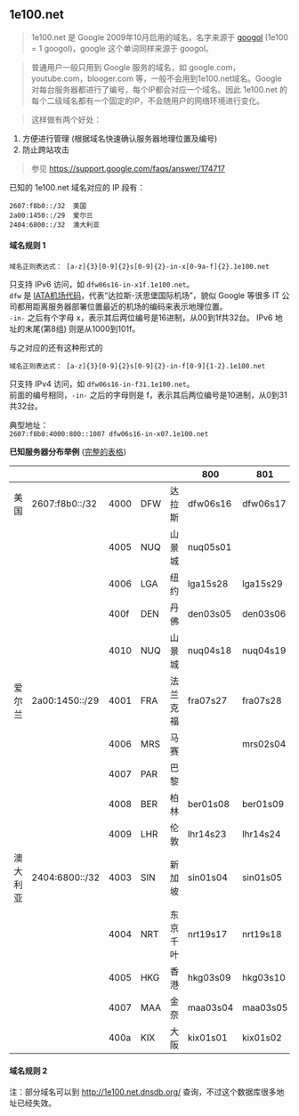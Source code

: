 ## 1e100.net  

> 1e100.net 是 Google 2009年10月启用的域名，名字来源于 <a href="http://en.wikipedia.org/wiki/Googol" target="_blank">googol</a> (1e100 = 1 googol)，google 这个单词同样来源于 googol。

> 普通用户一般只用到 Google 服务的域名，如 google.com，youtube.com，blooger.com 等，一般不会用到1e100.net域名。Google 对每台服务器都进行了编号，每个IP都会对应一个域名。因此 1e100.net 的每个二级域名都有一个固定的IP，不会随用户的网络环境进行变化。

> 这样做有两个好处：  
1.  方便进行管理 (根据域名快速确认服务器地理位置及编号)  
2.  防止跨站攻击  

> 参见 https://support.google.com/faqs/answer/174717   


已知的 1e100.net 域名对应的 IP 段有：  
<pre><code>2607:f8b0::/32  美国   
2a00:1450::/29  爱尔兰   
2404:6800::/32  澳大利亚</code></pre>  

#### 域名规则 1  

<pre><code>域名正则表达式： [a-z]{3}[0-9]{2}<span="color:blue">s</span>[0-9]{2}-in-x[0-9a-f]{2}.1e100.net</code></pre>  
只支持 IPv6 访问，如 <code>dfw06s16-in-x1f.1e100.net</code>。  
<code>dfw</code> 是 <a href="http://en.wikipedia.org/wiki/International_Air_Transport_Association_airport_code" target="_blank">IATA机场代码</a>，代表“达拉斯-沃思堡国际机场”，貌似 Google 等很多 IT 公司都用距离服务器部署位置最近的机场的编码来表示地理位置。  
<code>-in-</code> 之后有个字母 x，表示其后两位编号是16进制，从00到1f共32台。
IPv6 地址的末尾(第8组) 则是从1000到101f。  

与之对应的还有这种形式的  
<pre><code>域名正则表达式： [a-z]{3}[0-9]{2}s[0-9]{2}-in-f[0-9]{1-2}.1e100.net</code></pre>  
只支持 IPv4 访问，如 <code>dfw06s16-in-f31.1e100.net</code>。  
前面的编号相同，<code>-in-</code> 之后的字母则是 f，表示其后两位编号是10进制，从0到31共32台。

典型地址：  
<code>2607:f8b0:4000:800::1007 dfw06s16-in-x07.1e100.net</code>

**已知服务器分布举例**  (<a href="https://docs.google.com/spreadsheets/d/1a5HI0lkc1TycJdwJnCVDVd3x6_gemI3CQhNHhdsVmP8" target="_blank">完整的表格</a>)  

|          |                |      |     |            | 800      | 801      | 802      | 803      |
|----------|----------------|------|-----|:----------:|----------|----------|----------|----------|
| 美国     | 2607:f8b0::/32 | 4000 | DFW | 达拉斯     | dfw06s16 | dfw06s17 | dfw06s26 | dfw06s27 |
|          |                | 4005 | NUQ | 山景城     | nuq05s01 |          | nuq05s02 | nuq04s27 |
|          |                | 4006 | LGA | 纽约       | lga15s28 | lga15s29 | lga15s34 | lga15s35 |
|          |                | 400f | DEN | 丹佛       | den03s05 | den03s06 |          |          |
|          |                | 4010 | NUQ | 山景城     | nuq04s18 | nuq04s19 |          |          |
| 爱尔兰   | 2a00:1450::/29 | 4001 | FRA | 法兰克福   | fra07s27 | fra07s28 | fra07s29 | fra07s30 |
|          |                | 4006 | MRS | 马赛       |          | mrs02s04 | mrs02s05 |          |
|          |                | 4007 | PAR | 巴黎       |          |          |          | par03s02 |
|          |                | 4008 | BER | 柏林       | ber01s08 | ber01s09 |          |          |
|          |                | 4009 | LHR | 伦敦       | lhr14s23 | lhr14s24 | lhr14s19 | lhr14s20 |
| 澳大利亚 | 2404:6800::/32 | 4003 | SIN | 新加坡     | sin01s04 | sin01s05 | sin04s01 | sin04s02 |
|          |                | 4004 | NRT | 东京千叶   | nrt19s17 | nrt19s18 | nrt19s01 | nrt19s02 |
|          |                | 4005 | HKG | 香港       | hkg03s09 | hkg03s10 | hkg03s11 | hkg03s12 |
|          |                | 4007 | MAA | 金奈       | maa03s04 | maa03s05 | maa03s16 | maa03s17 |
|          |                | 400a | KIX | 大阪       | kix01s01 | kix01s02 | kix01s03 | kix01s04 |

#### 域名规则 2   


注：部分域名可以到 http://1e100.net.dnsdb.org/ 查询，不过这个数据库很多地址已经失效。